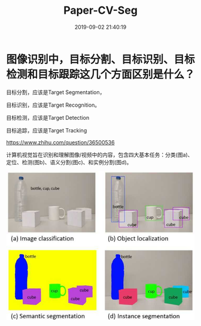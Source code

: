 ﻿---
title: Paper-CV-Seg
date: 2019-09-02 21:40:19
tags:
---


# 图像识别中，目标分割、目标识别、目标检测和目标跟踪这几个方面区别是什么？

目标分割，应该是Target Segmentation，

目标识别，应该是Target Recognition。

目标检测，应该是Target Detection

目标追踪，应该是Target Tracking

https://www.zhihu.com/question/36500536



计算机视觉旨在识别和理解图像/视频中的内容，包含四大基本任务：分类(图a)、定位、检测(图b)、语义分割(图c)、和实例分割(图d)。

![img](Paper-CV-Seg/v2-7f0825fdb0520467752f34c1b404a2ba_hd.jpg)